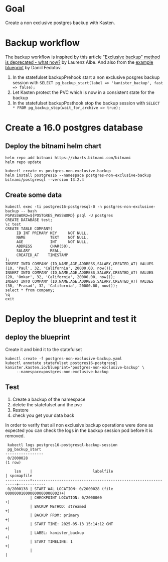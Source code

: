 # Goal 

Create a non exclusive postgres backup with Kasten.

# Backup workflow 

The backup workflow is inspired by this article ["Exclusive backup" method is deprecated - what now?](https://www.cybertec-postgresql.com/en/exclusive-backup-deprecated-what-now/) by Laurenz Albe.
And also from the [example blueprint](https://raw.githubusercontent.com/kanisterio/kanister/refs/heads/master/examples/postgresql/postgres-start-stop-blueprint.yaml) by 
Daniil Fedotov.

1. In the statefulset backupPrehook start a non exclusive posgres backup session with `SELECT pg_backup_start(label => 'kanister_backup', fast => false);` 
2. Let Kasten protect the PVC which is now in a consistent state for the backup 
3. In the statefulset backupPosthook stop the backup session with `SELECT * FROM pg_backup_stop(wait_for_archive => true);`


# Create a 16.0 postgres database 
## Deploy the bitnami helm chart 

```
helm repo add bitnami https://charts.bitnami.com/bitnami
helm repo update

kubectl create ns postgres-non-exclusive-backup
helm install postgres16 --namespace postgres-non-exclusive-backup bitnami/postgresql --version 13.2.4 
```

## Create some data 

```
kubectl exec -ti postgres16-postgresql-0 -n postgres-non-exclusive-backup -- bash
PGPASSWORD=${POSTGRES_PASSWORD} psql -U postgres
CREATE DATABASE test;
\c test
CREATE TABLE COMPANY(
     ID INT PRIMARY KEY     NOT NULL,
     NAME           TEXT    NOT NULL,
     AGE            INT     NOT NULL,
     ADDRESS        CHAR(50),
     SALARY         REAL,
     CREATED_AT    TIMESTAMP
);
INSERT INTO COMPANY (ID,NAME,AGE,ADDRESS,SALARY,CREATED_AT) VALUES (10, 'Paul', 32, 'California', 20000.00, now());
INSERT INTO COMPANY (ID,NAME,AGE,ADDRESS,SALARY,CREATED_AT) VALUES (20, 'Omkar', 32, 'California', 20000.00, now());
INSERT INTO COMPANY (ID,NAME,AGE,ADDRESS,SALARY,CREATED_AT) VALUES (30, 'Prasad', 32, 'California', 20000.00, now());
select * from company;
\q
exit
```

# Deploy the blueprint and test it 

## deploy the blueprint

Create it and bind it to the statefulset

```
kubectl create -f postgres-non-exclusive-backup.yaml 
kubectl annotate statefulset postgres16-postgresql kanister.kasten.io/blueprint='postgres-non-exclusive-backup' \
     --namespace=postgres-non-exclusive-backup
```

## Test 

1. Create a backup of the namespace 
2. delete the statefulset and the pvc 
3. Restore 
4. check you get your data back

In order to verify that all non exclusive backup operations were done as expected you can check the logs in the backup session pod 
before it is removed.

```
 kubectl logs postgres16-postgresql-backup-session
 pg_backup_start 
-----------------
 0/2000028
(1 row)

    lsn    |                           labelfile                           | spcmapfile 
-----------+---------------------------------------------------------------+------------
 0/2000138 | START WAL LOCATION: 0/2000028 (file 000000010000000000000002)+| 
           | CHECKPOINT LOCATION: 0/2000060                               +| 
           | BACKUP METHOD: streamed                                      +| 
           | BACKUP FROM: primary                                         +| 
           | START TIME: 2025-05-13 15:14:12 GMT                          +| 
           | LABEL: kanister_backup                                       +| 
           | START TIMELINE: 1                                            +| 
           |                                                               | 
```